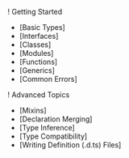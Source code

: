 ! Getting Started

* [Basic Types] 
* [Interfaces] 
* [Classes] 
* [Modules] 
* [Functions] 
* [Generics] 
* [Common Errors]

! Advanced Topics

* [Mixins] 
* [Declaration Merging] 
* [Type Inference] 
* [Type Compatibility]
* [Writing Definition (.d.ts) Files]

